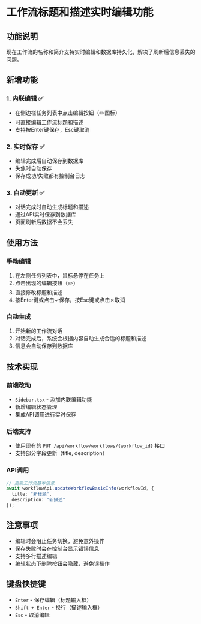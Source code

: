 # 工作流标题和描述实时编辑功能

## 功能说明

现在工作流的名称和简介支持实时编辑和数据库持久化，解决了刷新后信息丢失的问题。

## 新增功能

### 1. 内联编辑 ✅
- 在侧边栏任务列表中点击编辑按钮（✏️图标）
- 可直接编辑工作流标题和描述
- 支持按Enter键保存，Esc键取消

### 2. 实时保存 ✅
- 编辑完成后自动保存到数据库
- 失焦时自动保存
- 保存成功/失败都有控制台日志

### 3. 自动更新 ✅
- 对话完成时自动生成标题和描述
- 通过API实时保存到数据库
- 页面刷新后数据不会丢失

## 使用方法

### 手动编辑
1. 在左侧任务列表中，鼠标悬停在任务上
2. 点击出现的编辑按钮（✏️）
3. 直接修改标题和描述
4. 按Enter键或点击✓保存，按Esc键或点击✗取消

### 自动生成
1. 开始新的工作流对话
2. 对话完成后，系统会根据内容自动生成合适的标题和描述
3. 信息会自动保存到数据库

## 技术实现

### 前端改动
- `Sidebar.tsx` - 添加内联编辑功能
- 新增编辑状态管理
- 集成API调用进行实时保存

### 后端支持
- 使用现有的 `PUT /api/workflow/workflows/{workflow_id}` 接口
- 支持部分字段更新（title, description）

### API调用
```typescript
// 更新工作流基本信息
await workflowApi.updateWorkflowBasicInfo(workflowId, {
  title: "新标题",
  description: "新描述"
});
```

## 注意事项

- 编辑时会阻止任务切换，避免意外操作
- 保存失败时会在控制台显示错误信息
- 支持多行描述编辑
- 编辑状态下删除按钮会隐藏，避免误操作

## 键盘快捷键

- `Enter` - 保存编辑（标题输入框）
- `Shift + Enter` - 换行（描述输入框）
- `Esc` - 取消编辑 